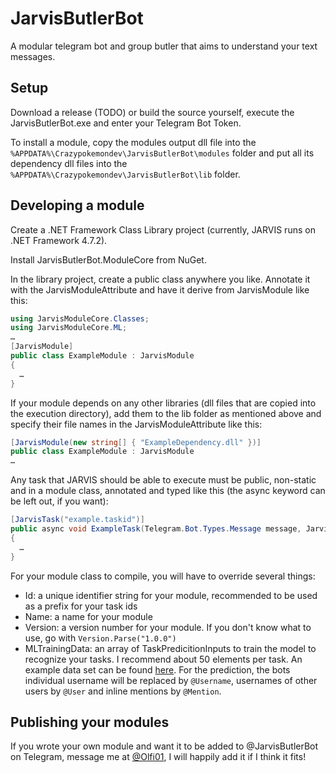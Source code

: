 # JarvisButlerBot
A modular telegram bot and group butler that aims to understand your text messages.

## Setup
Download a release (TODO) or build the source yourself, execute the JarvisButlerBot.exe and enter your Telegram Bot Token.

To install a module, copy the modules output dll file into the ```%APPDATA%\Crazypokemondev\JarvisButlerBot\modules``` folder and put all its dependency dll files into the ```%APPDATA%\Crazypokemondev\JarvisButlerBot\lib``` folder.

## Developing a module
Create a .NET Framework Class Library project (currently, JARVIS runs on .NET Framework 4.7.2). 

Install JarvisButlerBot.ModuleCore from NuGet.

In the library project, create a public class anywhere you like. Annotate it with the JarvisModuleAttribute and have it derive  from JarvisModule like this:
```c#
using JarvisModuleCore.Classes;
using JarvisModuleCore.ML;
…
[JarvisModule]
public class ExampleModule : JarvisModule
{
  …
}
```
If your module depends on any other libraries (dll files that are copied into the execution directory), add them to the lib folder as mentioned above and specify their file names in the JarvisModuleAttribute like this:
```c#
[JarvisModule(new string[] { "ExampleDependency.dll" })]
public class ExampleModule : JarvisModule
…
```
Any task that JARVIS should be able to execute must be public, non-static and in a module class, annotated and typed like this (the async keyword can be left out, if you want):
```c#
[JarvisTask("example.taskid")]
public async void ExampleTask(Telegram.Bot.Types.Message message, Jarvis jarvis)
{
  …
}
```
For your module class to compile, you will have to override several things:
- Id: a unique identifier string for your module, recommended to be used as a prefix for your task ids
- Name: a name for your module
- Version: a version number for your module. If you don't know what to use, go with ```Version.Parse("1.0.0")```
- MLTrainingData: an array of TaskPredicitionInputs to train the model to recognize your tasks. I recommend about 50 elements per task. An example data set can be found [here](JarvisButlerBot/Training/Ping.json). For the prediction, the bots individual username will be replaced by `@Username`, usernames of other users by `@User` and inline mentions by `@Mention`.

## Publishing your modules
If you wrote your own module and want it to be added to @JarvisButlerBot on Telegram, message me at [@Olfi01](http://t.me/Olfi01), I will happily add it if I think it fits!
